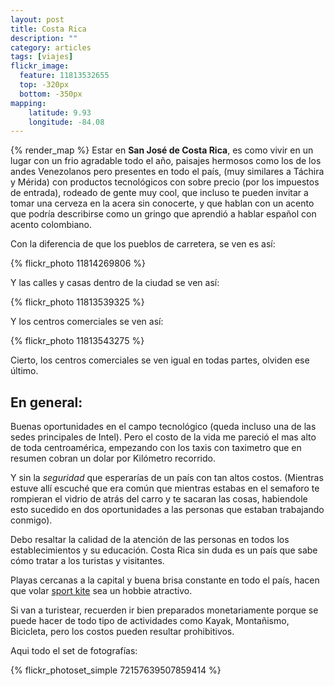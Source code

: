 ```yaml
---
layout: post
title: Costa Rica 
description: ""
category: articles
tags: [viajes]
flickr_image:
  feature: 11813532655 
  top: -320px
  bottom: -350px
mapping:
    latitude: 9.93 
    longitude: -84.08
---
```


{% render_map %}
Estar en **San José de Costa Rica**, es como vivir en un lugar con un frio agradable  todo el año, paisajes hermosos como los de los andes Venezolanos pero presentes en todo el país, (muy similares a Táchira y Mérida) con productos tecnológicos con sobre precio (por los impuestos de entrada), rodeado de gente muy cool, que incluso te pueden invitar a tomar una cerveza en la acera sin conocerte, y que hablan con un acento que podría describirse como un gringo que aprendió a hablar español con acento colombiano.

Con la diferencia de que los pueblos de carretera, se ven es así:

{% flickr_photo 11814269806 %}

Y las calles y casas dentro de la ciudad se ven así:

{% flickr_photo 11813539325 %}

Y los centros comerciales se ven así:

{% flickr_photo 11813543275 %}

Cierto, los centros comerciales se ven igual en todas partes, olviden ese último.

## En general:

Buenas oportunidades en el campo tecnológico (queda incluso una de las sedes principales de Intel). Pero el costo de la vida me pareció el mas alto de toda centroamérica, empezando con los taxis con taximetro que en resumen cobran un dolar por Kilómetro recorrido.

Y sin la *seguridad* que esperarías de un país con tan altos costos. (Mientras estuve allí escuché que era común que mientras estabas en el semaforo te rompieran el vidrio de atrás del carro y te sacaran las cosas, habiendole esto sucedido en dos oportunidades a las personas que estaban trabajando conmigo).

Debo resaltar la calidad de la atención de las personas en todos los establecimientos y su educación. Costa Rica sin duda es un país que sabe cómo tratar a los turistas y visitantes.

Playas cercanas a la capital y buena brisa constante en todo el país, hacen que volar [sport kite](http://en.wikipedia.org/wiki/Sport_kite) sea un hobbie atractivo. 

Si van a turistear, recuerden ir bien preparados monetariamente porque se puede hacer de todo tipo de actividades como Kayak, Montañismo, Bicicleta, pero los costos pueden resultar prohibitivos.

Aqui todo el set de fotografías:

{% flickr_photoset_simple 72157639507859414 %}

